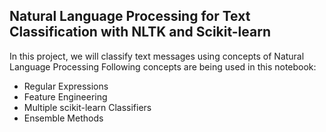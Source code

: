 ## Natural Language Processing for Text Classification with NLTK and Scikit-learn
In this project, we will classify text messages using concepts of Natural Language Processing
Following concepts are being used in this notebook:
* Regular Expressions
* Feature Engineering
* Multiple scikit-learn Classifiers
* Ensemble Methods
